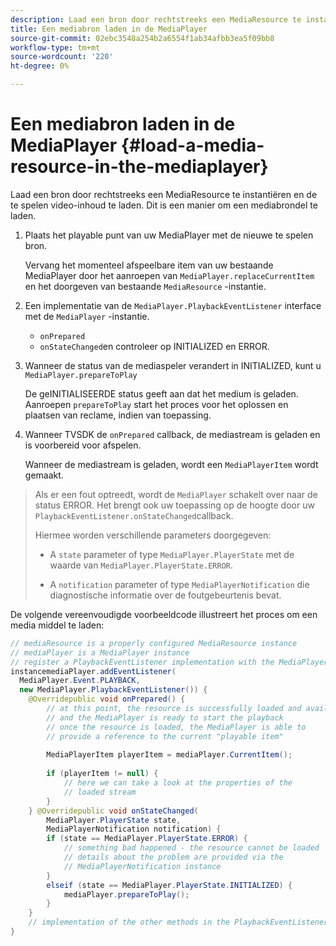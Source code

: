 ```yaml
---
description: Laad een bron door rechtstreeks een MediaResource te instantiëren en de te spelen video-inhoud te laden. Dit is een manier om een mediabrondel te laden.
title: Een mediabron laden in de MediaPlayer
source-git-commit: 02ebc3548a254b2a6554f1ab34afbb3ea5f09bb8
workflow-type: tm+mt
source-wordcount: '220'
ht-degree: 0%

---
```


# Een mediabron laden in de MediaPlayer {#load-a-media-resource-in-the-mediaplayer}

Laad een bron door rechtstreeks een MediaResource te instantiëren en de te spelen video-inhoud te laden. Dit is een manier om een mediabrondel te laden.

1. Plaats het playable punt van uw MediaPlayer met de nieuwe te spelen bron.

   Vervang het momenteel afspeelbare item van uw bestaande MediaPlayer door het aanroepen van `MediaPlayer.replaceCurrentItem` en het doorgeven van bestaande `MediaResource` -instantie.

1. Een implementatie van de `MediaPlayer.PlaybackEventListener` interface met de `MediaPlayer` -instantie.

   * `onPrepared`
   * `onStateChanged`en controleer op INITIALIZED en ERROR.

1. Wanneer de status van de mediaspeler verandert in INITIALIZED, kunt u `MediaPlayer.prepareToPlay`

   De geINITIALISEERDE status geeft aan dat het medium is geladen. Aanroepen `prepareToPlay` start het proces voor het oplossen en plaatsen van reclame, indien van toepassing.

1. Wanneer TVSDK de `onPrepared` callback, de mediastream is geladen en is voorbereid voor afspelen.

   Wanneer de mediastream is geladen, wordt een `MediaPlayerItem` wordt gemaakt.

>Als er een fout optreedt, wordt de `MediaPlayer` schakelt over naar de status ERROR. Het brengt ook uw toepassing op de hoogte door uw `PlaybackEventListener.onStateChanged`callback.
>
>Hiermee worden verschillende parameters doorgegeven:
>* A `state` parameter of type `MediaPlayer.PlayerState` met de waarde van `MediaPlayer.PlayerState.ERROR`.
>
>* A `notification` parameter of type `MediaPlayerNotification` die diagnostische informatie over de foutgebeurtenis bevat.

De volgende vereenvoudigde voorbeeldcode illustreert het proces om een media middel te laden:

```java
// mediaResource is a properly configured MediaResource instance 
// mediaPlayer is a MediaPlayer instance 
// register a PlaybackEventListener implementation with the MediaPlayer  
instancemediaPlayer.addEventListener( 
  MediaPlayer.Event.PLAYBACK, 
  new MediaPlayer.PlaybackEventListener()) { 
    @Overridepublic void onPrepared() { 
        // at this point, the resource is successfully loaded and available 
        // and the MediaPlayer is ready to start the playback 
        // once the resource is loaded, the MediaPlayer is able to 
        // provide a reference to the current "playable item" 
 
        MediaPlayerItem playerItem = mediaPlayer.CurrentItem(); 
 
        if (playerItem != null) {     
            // here we can take a look at the properties of the     
            // loaded stream 
        } 
    } @Overridepublic void onStateChanged( 
        MediaPlayer.PlayerState state,  
        MediaPlayerNotification notification) { 
        if (state == MediaPlayer.PlayerState.ERROR) { 
            // something bad happened - the resource cannot be loaded    
            // details about the problem are provided via the  
            // MediaPlayerNotification instance 
        }  
        elseif (state == MediaPlayer.PlayerState.INITIALIZED) {     
            mediaPlayer.prepareToPlay(); 
        } 
    } 
    // implementation of the other methods in the PlaybackEventListener interface... 
} 
```
